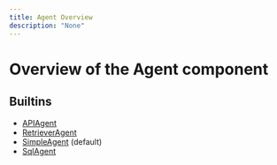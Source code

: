 ```yaml
---
title: Agent Overview
description: "None"
---
```

# Overview of the Agent component
## Builtins
* [APIAgent](/docs/components/agent/apiagent/)
* [RetrieverAgent](/docs/components/agent/retrieveragent/)
* [SimpleAgent](/docs/components/agent/simpleagent/) (default)
* [SqlAgent](/docs/components/agent/sqlagent/)